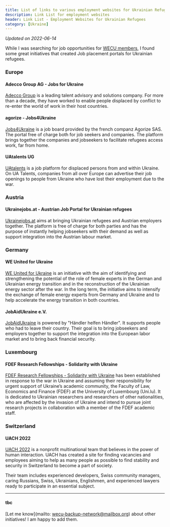 ```yaml
---
title: List of links to various employment websites for Ukrainian Refugees
description: Link List for employment websites
header: Link List - Employment Websites for Ukrainian Refugees
category: [Ukraine]
---
```


_Updated on 2022-06-14_

While I was searching for job opportunities for [WECU members](https://eva-ernst.me/blog/supporting-WECU/), I found some great initiatives that created Job placement portals for Ukrainian refugees. 

### Europe

#### Adecco Group AG - Jobs for Ukraine
[Adecco Group](https://www.adeccojobsforukraine.com/) is a leading talent advisory and solutions company. For more than a decade, they have worked to enable people displaced by conflict to re-enter the world of work in their host countries.

#### agorize - Jobs4Ukraine
[Jobs4Ukraine](https://get.agorize.com/job4ukraine/) is a job board provided by the french companz Agorize SAS. The portal free of charge both for job seekers and companies. 
The platform brings together the companies and jobseekers to facilitate refugees access work, far from home.

#### UAtalents UG

[UAtalents](https://www.uatalents.com/about) is a job platform for displaced persons from and within Ukraine. On UA Talents, companies from all over Europe can advertise their job openings to people from Ukraine who have lost their employment due to the war.

### Austria

#### Ukrainejobs.at - Austrian Job Portal for Ukrainian refugees 
[Ukrainejobs.at](https://www.ukrainejobs.at/) aims at bringing Ukrainian refugees and Austrian employers together. The platform is free of charge for both parties and has the purpose of instantly helping jobseekers with their demand as well as support integration into the Austrian labour market. 

### Germany

#### WE United for Ukraine

[WE United for Ukraine](https://www.energypartnership.org.ua/tr/home/we-united-for-ukraine/) is an initiative with the aim of identifying and strengthening the potential of the role of female experts in the German and Ukrainian energy transition and in the reconstruction of the Ukrainian energy sector after the war. In the long term, the initiative aims to intensify the exchange of female energy experts from Germany and Ukraine and to help accelerate the energy transition in both countries.

#### JobAidUkraine e.V.

[JobAidUkraine](https://www.jobaidukraine.com/uk) is powered by "Händler helfen Händler". It supports people who had to leave their country. Their goal is to bring jobseekers and employers together to support the integration into the European labor market and to bring back financial security.

### Luxembourg

#### FDEF Research Fellowships - Solidarity with Ukraine
[FDEF Research Fellowships - Solidarity with Ukraine](https://wwwen.uni.lu/fdef/fdef_research_fellowships_solidarity_with_ukraine) has been established in response to the war in Ukraine and assuming their responsibility for urgent support of Ukraine’s academic community, the Faculty of Law, Economics and Finance (FDEF) at the University of Luxembourg (Uni.lu). It is dedicated to Ukrainian researchers and researchers of other nationalities, who are affected by the invasion of Ukraine and intend to pursue joint research projects in collaboration with a member of the FDEF academic staff.

### Switzerland

#### UACH 2022
[UACH 2022](https://uach2022.com/) is a nonprofit multinational team that believes in the power of human interaction. UACH has created a site for finding vacancies and employees aiming to help as many people as possible to find stability and security in Switzerland to become a part of society.

Their team includes experienced developers, Swiss community managers, caring Russians, Swiss, Ukrainians, Englishmen, and experienced lawyers ready to participate in an essential subject.

---

#### tbc

[Let me know](mailto:
wecu-backup-network@mailbox.org) about other initiatives! I am happy to add them.
